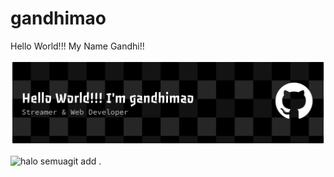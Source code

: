 # gandhimao
Hello World!!! My Name Gandhi!!

![Header](img/github-header-banner.png)

![halo semua](https://media3.giphy.com/media/v1.Y2lkPTc5MGI3NjExbnYxNGo5dnZqdW9rN2dncmVvZzR6ZXQ0M3RtaWxjOTFvbGRudWNsdyZlcD12MV9pbnRlcm5hbF9naWZfYnlfaWQmY3Q9Zw/4QxQgWZHbeYwM/giphy.gif)git add .

